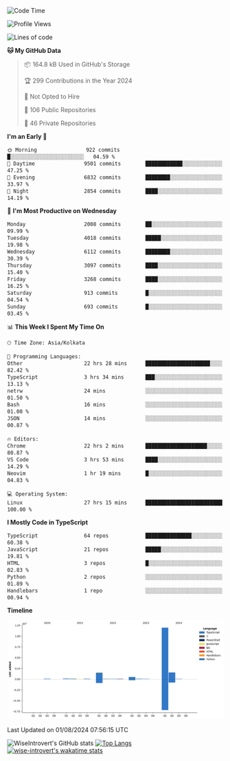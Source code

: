 <!--START_SECTION:waka-->
![Code Time](http://img.shields.io/badge/Code%20Time-1%2C994%20hrs%2019%20mins-blue)

![Profile Views](http://img.shields.io/badge/Profile%20Views-17-blue)

![Lines of code](https://img.shields.io/badge/From%20Hello%20World%20I%27ve%20Written-16.3%20million%20lines%20of%20code-blue)

**🐱 My GitHub Data** 

> 📦 164.8 kB Used in GitHub's Storage 
 > 
> 🏆 299 Contributions in the Year 2024
 > 
> 🚫 Not Opted to Hire
 > 
> 📜 106 Public Repositories 
 > 
> 🔑 46 Private Repositories 
 > 
**I'm an Early 🐤** 

```text
🌞 Morning                922 commits         █░░░░░░░░░░░░░░░░░░░░░░░░   04.59 % 
🌆 Daytime                9501 commits        ████████████░░░░░░░░░░░░░   47.25 % 
🌃 Evening                6832 commits        ████████░░░░░░░░░░░░░░░░░   33.97 % 
🌙 Night                  2854 commits        ████░░░░░░░░░░░░░░░░░░░░░   14.19 % 
```
📅 **I'm Most Productive on Wednesday** 

```text
Monday                   2008 commits        ██░░░░░░░░░░░░░░░░░░░░░░░   09.99 % 
Tuesday                  4018 commits        █████░░░░░░░░░░░░░░░░░░░░   19.98 % 
Wednesday                6112 commits        ████████░░░░░░░░░░░░░░░░░   30.39 % 
Thursday                 3097 commits        ████░░░░░░░░░░░░░░░░░░░░░   15.40 % 
Friday                   3268 commits        ████░░░░░░░░░░░░░░░░░░░░░   16.25 % 
Saturday                 913 commits         █░░░░░░░░░░░░░░░░░░░░░░░░   04.54 % 
Sunday                   693 commits         █░░░░░░░░░░░░░░░░░░░░░░░░   03.45 % 
```


📊 **This Week I Spent My Time On** 

```text
🕑︎ Time Zone: Asia/Kolkata

💬 Programming Languages: 
Other                    22 hrs 28 mins      █████████████████████░░░░   82.42 % 
TypeScript               3 hrs 34 mins       ███░░░░░░░░░░░░░░░░░░░░░░   13.13 % 
netrw                    24 mins             ░░░░░░░░░░░░░░░░░░░░░░░░░   01.50 % 
Bash                     16 mins             ░░░░░░░░░░░░░░░░░░░░░░░░░   01.00 % 
JSON                     14 mins             ░░░░░░░░░░░░░░░░░░░░░░░░░   00.87 % 

🔥 Editors: 
Chrome                   22 hrs 2 mins       ████████████████████░░░░░   80.87 % 
VS Code                  3 hrs 53 mins       ████░░░░░░░░░░░░░░░░░░░░░   14.29 % 
Neovim                   1 hr 19 mins        █░░░░░░░░░░░░░░░░░░░░░░░░   04.83 % 

💻 Operating System: 
Linux                    27 hrs 15 mins      █████████████████████████   100.00 % 
```

**I Mostly Code in TypeScript** 

```text
TypeScript               64 repos            ███████████████░░░░░░░░░░   60.38 % 
JavaScript               21 repos            █████░░░░░░░░░░░░░░░░░░░░   19.81 % 
HTML                     3 repos             █░░░░░░░░░░░░░░░░░░░░░░░░   02.83 % 
Python                   2 repos             ░░░░░░░░░░░░░░░░░░░░░░░░░   01.89 % 
Handlebars               1 repo              ░░░░░░░░░░░░░░░░░░░░░░░░░   00.94 % 
```



**Timeline**

![Lines of Code chart](https://raw.githubusercontent.com/wise-introvert/wise-introvert/master/assets/bar_graph.png)


 Last Updated on 01/08/2024 07:56:15 UTC
<!--END_SECTION:waka-->

![WiseIntrovert's GitHub stats](https://github-readme-stats.vercel.app/api?username=wise-introvert&count_private=true&show_icons=true)
[![Top Langs](https://github-readme-stats.vercel.app/api/top-langs/?username=wise-introvert&langs_count=10)](https://github.com/anuraghazra/github-readme-stats)
[![wise-introvert's wakatime stats](https://github-readme-stats.vercel.app/api/wakatime?username=wiseintrovert)](https://github.com/anuraghazra/github-readme-stats)
